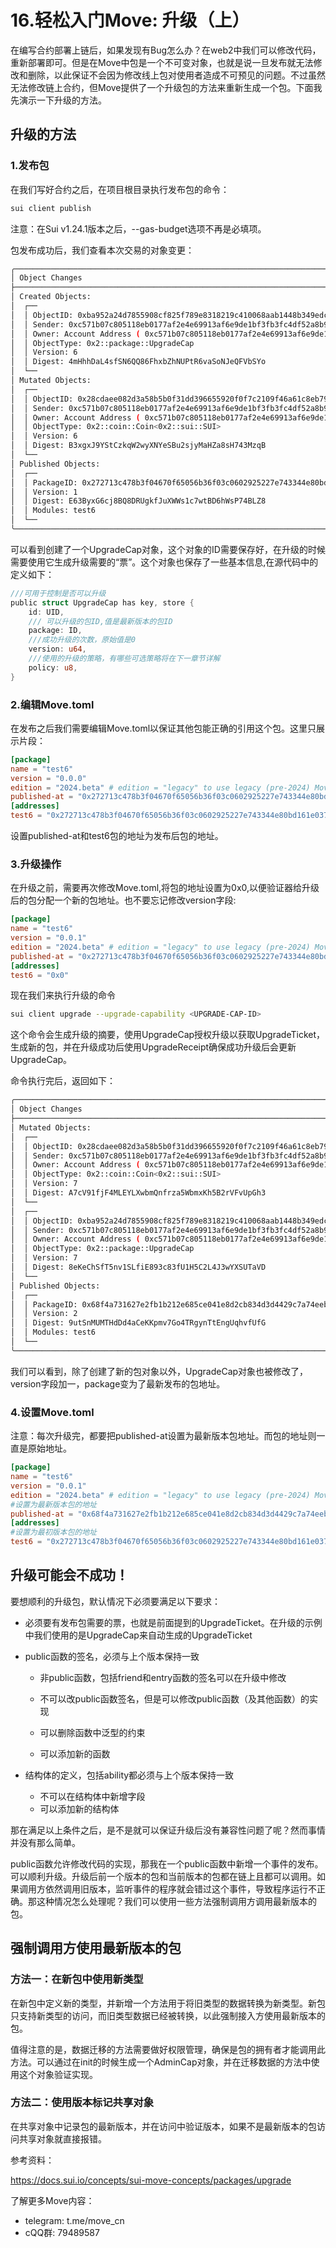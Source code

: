 # 16.轻松入门Move:  升级（上）

在编写合约部署上链后，如果发现有Bug怎么办？在web2中我们可以修改代码，重新部署即可。但是在Move中包是一个不可变对象，也就是说一旦发布就无法修改和删除，以此保证不会因为修改线上包对使用者造成不可预见的问题。不过虽然无法修改链上合约，但Move提供了一个升级包的方法来重新生成一个包。下面我先演示一下升级的方法。

## 升级的方法

### 1.发布包

在我们写好合约之后，在项目根目录执行发布包的命令：

```bash
sui client publish
```

注意：在Sui v1.24.1版本之后，--gas-budget选项不再是必填项。

包发布成功后，我们查看本次交易的对象变更：

```bash
╭──────────────────────────────────────────────────────────────────────────────────────────────────╮
│ Object Changes                                                                                   │
├──────────────────────────────────────────────────────────────────────────────────────────────────┤
│ Created Objects:                                                                                 │
│  ┌──                                                                                             │
│  │ ObjectID: 0xba952a24d7855908cf825f789e8318219c410068aab1448b349edc0ad97019df                  │
│  │ Sender: 0xc571b07c805118eb0177af2e4e69913af6e9de1bf3fb3fc4df52a8b9d31343cb                    │
│  │ Owner: Account Address ( 0xc571b07c805118eb0177af2e4e69913af6e9de1bf3fb3fc4df52a8b9d31343cb ) │
│  │ ObjectType: 0x2::package::UpgradeCap                                                          │
│  │ Version: 6                                                                                    │
│  │ Digest: 4mHhhDaL4sfSN6QQ86FhxbZhNUPtR6vaSoNJeQFVbSYo                                          │
│  └──                                                                                             │
│ Mutated Objects:                                                                                 │
│  ┌──                                                                                             │
│  │ ObjectID: 0x28cdaee082d3a58b5b0f31dd396655920f0f7c2109f46a61c8eb79d7c46ce5dd                  │
│  │ Sender: 0xc571b07c805118eb0177af2e4e69913af6e9de1bf3fb3fc4df52a8b9d31343cb                    │
│  │ Owner: Account Address ( 0xc571b07c805118eb0177af2e4e69913af6e9de1bf3fb3fc4df52a8b9d31343cb ) │
│  │ ObjectType: 0x2::coin::Coin<0x2::sui::SUI>                                                    │
│  │ Version: 6                                                                                    │
│  │ Digest: B3xgxJ9YStCzkqW2wyXNYeSBu2sjyMaHZa8sH743MzqB                                          │
│  └──                                                                                             │
│ Published Objects:                                                                               │
│  ┌──                                                                                             │
│  │ PackageID: 0x272713c478b3f04670f65056b36f03c0602925227e743344e80bd161e037da69                 │
│  │ Version: 1                                                                                    │
│  │ Digest: E63ByxG6cj8BQ8DRUgkfJuXWWs1c7wtBD6hWsP74BLZ8                                          │
│  │ Modules: test6                                                                                │
│  └──                                                                                             │
╰──────────────────────────────────────────────────────────────────────────────────────────────────╯
```

可以看到创建了一个UpgradeCap对象，这个对象的ID需要保存好，在升级的时候需要使用它生成升级需要的“票”。这个对象也保存了一些基本信息,在源代码中的定义如下：

```rust
///可用于控制是否可以升级
public struct UpgradeCap has key, store {
    id: UID,
    /// 可以升级的包ID,值是最新版本的包ID
    package: ID,
   	///成功升级的次数，原始值是0
    version: u64,
    ///使用的升级的策略，有哪些可选策略将在下一章节详解
    policy: u8,
}
```

### 2.编辑Move.toml

在发布之后我们需要编辑Move.toml以保证其他包能正确的引用这个包。这里只展示片段：

```toml
[package]
name = "test6"
version = "0.0.0"
edition = "2024.beta" # edition = "legacy" to use legacy (pre-2024) Move
published-at = "0x272713c478b3f04670f65056b36f03c0602925227e743344e80bd161e037da69"
[addresses]
test6 = "0x272713c478b3f04670f65056b36f03c0602925227e743344e80bd161e037da69"
```

设置published-at和test6包的地址为发布后包的地址。

### 3.升级操作

在升级之前，需要再次修改Move.toml,将包的地址设置为0x0,以便验证器给升级后的包分配一个新的包地址。也不要忘记修改version字段:

```toml
[package]
name = "test6"
version = "0.0.1"
edition = "2024.beta" # edition = "legacy" to use legacy (pre-2024) Move
published-at = "0x272713c478b3f04670f65056b36f03c0602925227e743344e80bd161e037da69"
[addresses]
test6 = "0x0"
```

现在我们来执行升级的命令

```bash
sui client upgrade --upgrade-capability <UPGRADE-CAP-ID>
```

这个命令会生成升级的摘要，使用UpgradeCap授权升级以获取UpgradeTicket，生成新的包，并在升级成功后使用UpgradeReceipt确保成功升级后会更新UpgradeCap。

命令执行完后，返回如下：

```bash
╭──────────────────────────────────────────────────────────────────────────────────────────────────╮
│ Object Changes                                                                                   │
├──────────────────────────────────────────────────────────────────────────────────────────────────┤
│ Mutated Objects:                                                                                 │
│  ┌──                                                                                             │
│  │ ObjectID: 0x28cdaee082d3a58b5b0f31dd396655920f0f7c2109f46a61c8eb79d7c46ce5dd                  │
│  │ Sender: 0xc571b07c805118eb0177af2e4e69913af6e9de1bf3fb3fc4df52a8b9d31343cb                    │
│  │ Owner: Account Address ( 0xc571b07c805118eb0177af2e4e69913af6e9de1bf3fb3fc4df52a8b9d31343cb ) │
│  │ ObjectType: 0x2::coin::Coin<0x2::sui::SUI>                                                    │
│  │ Version: 7                                                                                    │
│  │ Digest: A7cV91fjF4MLEYLXwbmQnfrza5WbmxKh5B2rVFvUpGh3                                          │
│  └──                                                                                             │
│  ┌──                                                                                             │
│  │ ObjectID: 0xba952a24d7855908cf825f789e8318219c410068aab1448b349edc0ad97019df                  │
│  │ Sender: 0xc571b07c805118eb0177af2e4e69913af6e9de1bf3fb3fc4df52a8b9d31343cb                    │
│  │ Owner: Account Address ( 0xc571b07c805118eb0177af2e4e69913af6e9de1bf3fb3fc4df52a8b9d31343cb ) │
│  │ ObjectType: 0x2::package::UpgradeCap                                                          │
│  │ Version: 7                                                                                    │
│  │ Digest: 8eKeChSfT5nv1SLfiE893c83fU1H5C2L4J3wYXSUTaVD                                          │
│  └──                                                                                             │
│ Published Objects:                                                                               │
│  ┌──                                                                                             │
│  │ PackageID: 0x68f4a731627e2fb1b212e685ce041e8d2cb834d3d4429c7a74eeb622e3aa9536                 │
│  │ Version: 2                                                                                    │
│  │ Digest: 9utSnMUMTHdDd4aCeKKpmv7Go4TRgynTtEngUqhvfUfG                                          │
│  │ Modules: test6                                                                                │
│  └──                                                                                             │
╰──────────────────────────────────────────────────────────────────────────────────────────────────╯
```

我们可以看到，除了创建了新的包对象以外，UpgradeCap对象也被修改了，version字段加一，package变为了最新发布的包地址。

### 4.设置Move.toml

注意：每次升级完，都要把published-at设置为最新版本包地址。而包的地址则一直是原始地址。

```toml
[package]
name = "test6"
version = "0.0.1"
edition = "2024.beta" # edition = "legacy" to use legacy (pre-2024) Move
#设置为最新版本包的地址
published-at = "0x68f4a731627e2fb1b212e685ce041e8d2cb834d3d4429c7a74eeb622e3aa9536"
[addresses]
#设置为最初版本包的地址
test6 = "0x272713c478b3f04670f65056b36f03c0602925227e743344e80bd161e037da69"
```

## 升级可能会不成功！

要想顺利的升级包，默认情况下必须要满足以下要求：

- 必须要有发布包需要的票，也就是前面提到的UpgradeTicket。在升级的示例中我们使用的是UpgradeCap来自动生成的UpgradeTicket

- public函数的签名，必须与上个版本保持一致

  - 非public函数，包括friend和entry函数的签名可以在升级中修改

  - 不可以改public函数签名，但是可以修改public函数（及其他函数）的实现

  - 可以删除函数中泛型的约束

  - 可以添加新的函数

- 结构体的定义，包括ability都必须与上个版本保持一致

  - 不可以在结构体中新增字段
  - 可以添加新的结构体

那在满足以上条件之后，是不是就可以保证升级后没有兼容性问题了呢？然而事情并没有那么简单。

public函数允许修改代码的实现，那我在一个public函数中新增一个事件的发布。可以顺利升级。升级后前一个版本的包和当前版本的包都在链上且都可以调用。如果调用方依然调用旧版本，监听事件的程序就会错过这个事件，导致程序运行不正确。那这种情况怎么处理呢？我们可以使用一些方法强制调用方调用最新版本的包。

## 强制调用方使用最新版本的包

### 方法一：在新包中使用新类型

在新包中定义新的类型，并新增一个方法用于将旧类型的数据转换为新类型。新包只支持新类型的访问，而旧类型数据已经被转换，以此强制接入方使用最新版本的包。

值得注意的是，数据迁移的方法需要做好权限管理，确保是包的拥有者才能调用此方法。可以通过在init的时候生成一个AdminCap对象，并在迁移数据的方法中使用这个对象验证实现。

### 方法二：使用版本标记共享对象

在共享对象中记录包的最新版本，并在访问中验证版本，如果不是最新版本的包访问共享对象就直接报错。



参考资料：

https://docs.sui.io/concepts/sui-move-concepts/packages/upgrade



了解更多Move内容：

- telegram: t.me/move_cn
- cQQ群: 79489587
